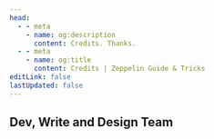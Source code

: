 ```yaml
---
head:
  - - meta
    - name: og:description
      content: Credits. Thanks.
  - - meta
    - name: og:title
      content: Credits | Zeppelin Guide & Tricks
editLink: false
lastUpdated: false
---
```

<script setup>
import { VPTeamMembers } from 'vitepress/theme'

const members = [
  {
    avatar: 'https://avatars.githubusercontent.com/u/85186792?v=4',
    name: 'Diso',
    title: 'Creator',
    links: [
      { icon: 'github', link: 'https://github.com/DisoQ' }
    ]
  },
  {
    avatar: 'https://avatars.githubusercontent.com/u/85960708?v=4',
    name: 'Nixco',
    title: 'Development Team',
    links: [
      { icon: 'github', link: 'https://github.com/nixco3' }
    ]
  },
  {
    avatar: 'https://avatars.githubusercontent.com/u/125166513?v=4',
    name: 'Lyg',
    title: 'Write Team',
    links: [
      { icon: 'github', link: 'https://github.com/Lygchi' }
    ]
  }
]
</script>

## Dev, Write and Design Team
<VPTeamMembers size="medium" :members="members" />